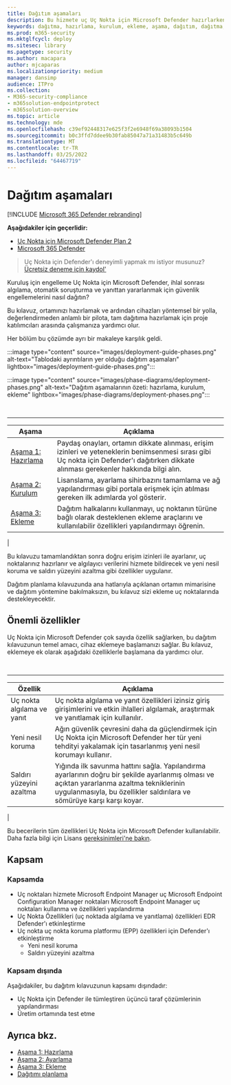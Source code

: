 ```yaml
---
title: Dağıtım aşamaları
description: Bu hizmete uç Uç Nokta için Microsoft Defender hazırlarken, ayarerek ve hazırlarken bu uç noktaların nasıl dağıtın olduğunu öğrenin
keywords: dağıtma, hazırlama, kurulum, ekleme, aşama, dağıtım, dağıtma, benimseme, yapılandırma
ms.prod: m365-security
ms.mktglfcycl: deploy
ms.sitesec: library
ms.pagetype: security
ms.author: macapara
author: mjcaparas
ms.localizationpriority: medium
manager: dansimp
audience: ITPro
ms.collection:
- M365-security-compliance
- m365solution-endpointprotect
- m365solution-overview
ms.topic: article
ms.technology: mde
ms.openlocfilehash: c39ef92448317e625f3f2e6948f69a38093b1504
ms.sourcegitcommit: b0c3ffd7ddee9b30fab85047a71a31483b5c649b
ms.translationtype: MT
ms.contentlocale: tr-TR
ms.lasthandoff: 03/25/2022
ms.locfileid: "64467719"
---
```

# <a name="deployment-phases"></a>Dağıtım aşamaları

[!INCLUDE [Microsoft 365 Defender rebranding](../../includes/microsoft-defender.md)]

**Aşağıdakiler için geçerlidir:**
- [Uç Nokta için Microsoft Defender Plan 2](https://go.microsoft.com/fwlink/p/?linkid=2154037)
- [Microsoft 365 Defender](https://go.microsoft.com/fwlink/?linkid=2118804)

> Uç Nokta için Defender'ı deneyimli yapmak mı istiyor musunuz? [Ücretsiz deneme için kaydol'](https://signup.microsoft.com/create-account/signup?products=7f379fee-c4f9-4278-b0a1-e4c8c2fcdf7e&ru=https://aka.ms/MDEp2OpenTrial?ocid=docs-wdatp-assignaccess-abovefoldlink)

Kuruluş için engelleme Uç Nokta için Microsoft Defender, ihlal sonrası algılama, otomatik soruşturma ve yanıttan yararlanmak için güvenlik engellemelerini nasıl dağıtın?

Bu kılavuz, ortamınızı hazırlamak ve ardından cihazları yöntemsel bir yolla, değerlendirmeden anlamlı bir pilota, tam dağıtıma hazırlamak için proje katılımcıları arasında çalışmanıza yardımcı olur.

Her bölüm bu çözümde ayrı bir makaleye karşılık geldi.

:::image type="content" source="images/deployment-guide-phases.png" alt-text="Tablodaki ayrıntıların yer olduğu dağıtım aşamaları" lightbox="images/deployment-guide-phases.png":::


:::image type="content" source="images/phase-diagrams/deployment-phases.png" alt-text="Dağıtım aşamalarının özeti: hazırlama, kurulum, ekleme" lightbox="images/phase-diagrams/deployment-phases.png":::

<br>

****

|Aşama|Açıklama|
|---|---|
|[Aşama 1: Hazırlama](prepare-deployment.md)|Paydaş onayları, ortamın dikkate alınması, erişim izinleri ve yeteneklerin benimsenmesi sırası gibi Uç nokta için Defender'ı dağıtırken dikkate alınması gerekenler hakkında bilgi alın.|
|[Aşama 2: Kurulum](production-deployment.md)|Lisanslama, ayarlama sihirbazını tamamlama ve ağ yapılandırması gibi portala erişmek için atılması gereken ilk adımlarda yol gösterir.|
|[Aşama 3: Ekleme](onboarding.md)|Dağıtım halkalarını kullanmayı, uç noktanın türüne bağlı olarak desteklenen ekleme araçlarını ve kullanılabilir özellikleri yapılandırmayı öğrenin.|
|

Bu kılavuzu tamamlandıktan sonra doğru erişim izinleri ile ayarlanır, uç noktalarınız hazırlanır ve algılayıcı verilerini hizmete bildirecek ve yeni nesil koruma ve saldırı yüzeyini azaltma gibi özellikler uygulanır.

Dağıtım planlama kılavuzunda ana hatlarıyla açıklanan ortamın mimarisine ve dağıtım yöntemine [](deployment-strategy.md) bakılmaksızın, bu kılavuz sizi ekleme uç noktalarında destekleyecektir.

## <a name="key-capabilities"></a>Önemli özellikler

Uç Nokta için Microsoft Defender çok sayıda özellik sağlarken, bu dağıtım kılavuzunun temel amacı, cihaz eklemeye başlamanızı sağlar. Bu kılavuz, eklemeye ek olarak aşağıdaki özelliklerle başlamana da yardımcı olur.

<br>

****

|Özellik|Açıklama|
|---|---|
|Uç nokta algılama ve yanıt|Uç nokta algılama ve yanıt özellikleri izinsiz giriş girişimlerini ve etkin ihlalleri algılamak, araştırmak ve yanıtlamak için kullanılır.|
|Yeni nesil koruma|Ağın güvenlik çevresini daha da güçlendirmek için Uç Nokta için Microsoft Defender her tür yeni tehdityi yakalamak için tasarlanmış yeni nesil korumayı kullanır.|
|Saldırı yüzeyini azaltma|Yığında ilk savunma hattını sağla. Yapılandırma ayarlarının doğru bir şekilde ayarlanmış olması ve açıktan yararlanma azaltma tekniklerinin uygulanmasıyla, bu özellikler saldırılara ve sömürüye karşı karşı koyar.|
|

Bu becerilerin tüm özellikleri Uç Nokta için Microsoft Defender kullanılabilir. Daha fazla bilgi için Lisans [gereksinimleri'ne bakın](minimum-requirements.md#licensing-requirements).

## <a name="scope"></a>Kapsam

### <a name="in-scope"></a>Kapsamda

- Uç noktaları hizmete Microsoft Endpoint Manager uç Microsoft Endpoint Configuration Manager noktaları Microsoft Endpoint Manager uç noktaları kullanma ve özellikleri yapılandırma
- Uç Nokta Özellikleri (uç noktada algılama ve yanıtlama) özellikleri EDR Defender'ı etkinleştirme
- Uç nokta uç nokta koruma platformu (EPP) özellikleri için Defender'ı etkinleştirme
  - Yeni nesil koruma
  - Saldırı yüzeyini azaltma

### <a name="out-of-scope"></a>Kapsam dışında

Aşağıdakiler, bu dağıtım kılavuzunun kapsamı dışındadır:

- Uç Nokta için Defender ile tümleştiren üçüncü taraf çözümlerinin yapılandırması
- Üretim ortamında test etme

## <a name="see-also"></a>Ayrıca bkz.

- [Aşama 1: Hazırlama](prepare-deployment.md)
- [Aşama 2: Ayarlama](production-deployment.md)
- [Aşama 3: Ekleme](onboarding.md)
- [Dağıtımı planlama](deployment-strategy.md)
